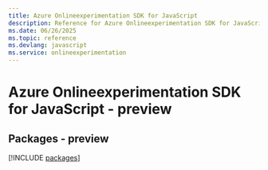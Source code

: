 ```yaml
---
title: Azure Onlineexperimentation SDK for JavaScript
description: Reference for Azure Onlineexperimentation SDK for JavaScript
ms.date: 06/26/2025
ms.topic: reference
ms.devlang: javascript
ms.service: onlineexperimentation
---
```

# Azure Onlineexperimentation SDK for JavaScript - preview
## Packages - preview
[!INCLUDE [packages](onlineexperimentation-index.md)]